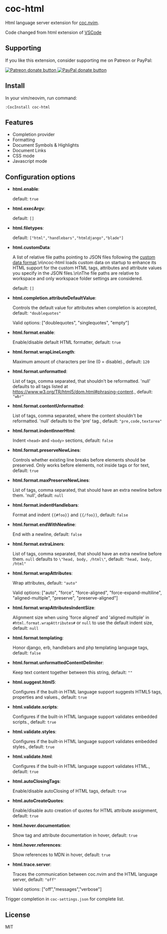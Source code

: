 # coc-html

Html language server extension for [coc.nvim](https://github.com/neoclide/coc.nvim).

Code changed from html extension of [VSCode](https://github.com/Microsoft/vscode/tree/master/extensions/html-language-features)

## Supporting

If you like this extension, consider supporting me on Patreon or PayPal:

<a href="https://www.patreon.com/chemzqm"><img src="https://c5.patreon.com/external/logo/become_a_patron_button.png" alt="Patreon donate button" /> </a>
<a href="https://www.paypal.com/paypalme/chezqm"><img src="https://werwolv.net/assets/paypal_banner.png" alt="PayPal donate button" /> </a>

## Install

In your vim/neovim, run command:

```
:CocInstall coc-html
```

## Features

- Completion provider
- Formatting
- Document Symbols & Highlights
- Document Links
- CSS mode
- Javascript mode

## Configuration options

- **html.enable**:

  default: `true`

- **html.execArgv**:

  default: `[]`

- **html.filetypes**:

  default: `["html","handlebars","htmldjango","blade"]`

- **html.customData**:

  A list of relative file paths pointing to JSON files following the [custom data format](https://github.com/microsoft/vscode-html-languageservice/blob/master/docs/customData.md).\n\ncoc-html loads custom data on startup to enhance its HTML support for the custom HTML tags, attributes and attribute values you specify in the JSON files.\n\nThe file paths are relative to workspace and only workspace folder settings are considered.

  default: `[]`

- **html.completion.attributeDefaultValue**:

  Controls the default value for attributes when completion is accepted, default: `"doublequotes"`

  Valid options: ["doublequotes", "singlequotes", "empty"]

- **html.format.enable**:

  Enable/disable default HTML formatter,  default: `true`

- **html.format.wrapLineLength**:

  Maximum amount of characters per line (0 = disable).,  default: `120`

- **html.format.unformatted**:

  List of tags, comma separated, that shouldn't be reformatted. 'null' defaults to all tags listed at https://www.w3.org/TR/html5/dom.html#phrasing-content.,  default: `"wbr"`

- **html.format.contentUnformatted**:

  List of tags, comma separated, where the content shouldn't be reformatted. 'null' defaults to the 'pre' tag.,  default: `"pre,code,textarea"`

- **html.format.indentInnerHtml**:

  Indent `<head>` and `<body>` sections, default: `false`

- **html.format.preserveNewLines**:

  Controls whether existing line breaks before elements should be preserved. Only works before elements, not inside tags or for text, default: `true`

- **html.format.maxPreserveNewLines**:

  List of tags, comma separated, that should have an extra newline before them. 'null',  default: `null`

- **html.format.indentHandlebars**:

  Format and indent `{{#foo}}` and `{{/foo}}`, default: `false`

- **html.format.endWithNewline**:

  End with a newline, default: `false`

- **html.format.extraLiners**:

  List of tags, comma separated, that should have an extra newline before them. `null` defaults to `\"head, body, /html\"`, default: `"head, body, /html"`

- **html.format.wrapAttributes**:

  Wrap attributes, default: `"auto"`

  Valid options: ["auto", "force", "force-aligned", "force-expand-multiline", "aligned-multiple", "preserve", "preserve-aligned"]

- **html.format.wrapAttributesIndentSize**:

  Alignment size when using 'force aligned' and 'aligned multiple' in `#html.format.wrapAttributes#` or `null` to use the default indent size, default: `null`

- **html.format.templating**:

  Honor django, erb, handlebars and php templating language tags, default: `false`

- **html.format.unformattedContentDelimiter**:

  Keep text content together between this string, default: `""`

- **html.suggest.html5**:

  Configures if the built-in HTML language support suggests HTML5 tags, properties and values.,  default: `true`

- **html.validate.scripts**:

  Configures if the built-in HTML language support validates embedded scripts.,  default: `true`

- **html.validate.styles**:

  Configures if the built-in HTML language support validates embedded styles.,  default: `true`

- **html.validate.html**:

  Configures if the built-in HTML language support validates HTML.,  default: `true`

- **html.autoClosingTags**:

  Enable/disable autoClosing of HTML tags, default: `true`

- **html.autoCreateQuotes**:

  Enable/disable auto creation of quotes for HTML attribute assignment, default:
  `true`

- **html.hover.documentation**:

  Show tag and attribute documentation in hover, default: `true`

- **html.hover.references**:

  Show references to MDN in hover, default: `true`

- **html.trace.server**:

  Traces the communication between coc.nvim and the HTML language server, default: `"off"`

  Valid options: ["off","messages","verbose"]

Trigger completion in `coc-settings.json` for complete list.

## License

MIT

